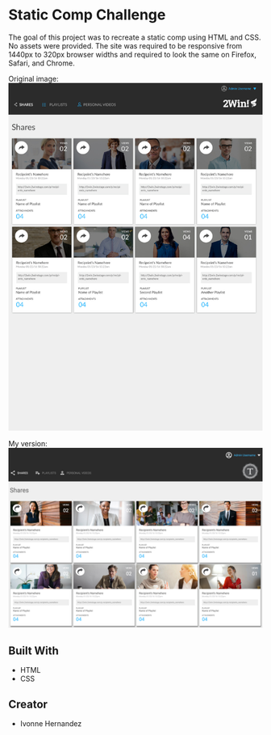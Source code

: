 # Static Comp Challenge
The goal of this project was to recreate a static comp using HTML and CSS. No assets were provided. The site was required to be responsive from 1440px to 320px browser widths and required to look the same on Firefox, Safari, and Chrome.

Original image:
![screenshot of original static-comp](images/original-static-comp.jpeg)

My version:
![screenshot of my recreation](images/static-comp-screenshot.png)

## Built With
* HTML
* CSS

## Creator
* Ivonne Hernandez